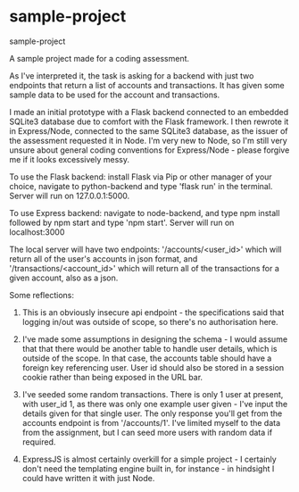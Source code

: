 # sample-project
sample-project


A sample project made for a coding assessment.

As I've interpreted it, the task is asking for a backend with just two endpoints that return a list of accounts and transactions. It has given some sample data to be used for the account and transactions.

I made an initial prototype with a Flask backend connected to an embedded SQLite3 database due to comfort with the Flask framework. I then rewrote it in Express/Node, connected to the same SQLite3 database, as the issuer of the assessment requested it in Node. I'm very new to Node, so I'm still very unsure about general coding conventions for Express/Node - please forgive me if it looks excessively messy. 

To use the Flask backend: install Flask via Pip or other manager of your choice, navigate to python-backend and type 'flask run' in the terminal. Server will run on 127.0.0.1:5000.

To use Express backend: navigate to node-backend, and type npm install followed by npm start and type 'npm start'. Server will run on localhost:3000

The local server will have two endpoints: '/accounts/<user_id>' which will return all of the user's accounts in json format, and '/transactions/<account_id>' which will return all of the transactions for a given account, also as a json.

Some reflections:
1. This is an obviously insecure api endpoint - the specifications said that logging in/out was outside of scope, so there's no authorisation here.

2. I've made some assumptions in designing the schema - I would assume that that there would be another table to handle user details, which is outside of the scope. In that case, the accounts table should have a foreign key referencing user. User id should also be stored in a session cookie rather than being exposed in the URL bar.

3. I've seeded some random transactions. There is only 1 user at present, with user_id 1, as there was only one example user given - I've input the details given for that single user. The only response you'll get from the accounts endpoint is from '/accounts/1'. I've limited myself to the data from the assignment, but I can seed more users with random data if required.

4. ExpressJS is almost certainly overkill for a simple project - I certainly don't need the templating engine built in, for instance - in hindsight I could have written it with just Node.
